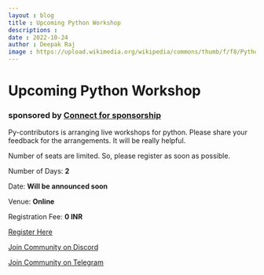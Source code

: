 ```yaml
---
layout : blog
title : Upcoming Python Workshop
descriptions : 
date : 2022-10-24
author : Deepak Raj
image : https://upload.wikimedia.org/wikipedia/commons/thumb/f/f8/Python_logo_and_wordmark.svg/2560px-Python_logo_and_wordmark.svg.png
---
```

<div class="jumbotron text-light text-center p-4">
	<h1><strong>Upcoming Python Workshop</strong></h1>
</div>

<div class="text-center">
    <h3>sponsored by <a href="mailto:pycontributors@gmail.com">Connect for sponsorship</a></h3>
    <p>Py-contributors is arranging live workshops for python. Please share your feedback for the arrangements. It will be really helpful.</p>
    <p> Number of seats are limited. So, please register as soon as possible.</p>
    <p> Number of Days: <strong>2</strong></p>
    <p> Date: <strong>Will be announced soon</strong></p>
    <p> Venue: <strong>Online</strong></p>
    <p> Registration Fee: <strong>0 INR</strong></p>
    <p><a class="btn btn-primary" href="https://forms.gle/vBpKU6w2JKtVHhbFA">Register Here</a></p>
    <p><a class="btn btn-primary" href="https://discord.gg/stvNNXut">Join Community on Discord</a></p>
    <p><a class="btn btn-primary" href="https://t.me/hacktober2022">Join Community on Telegram</a></p>
</div>
